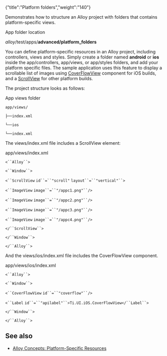 {"title":"Platform folders","weight":"140"}

Demonstrates how to structure an Alloy project with folders that contains platform-specific views.

App folder location

_alloy_/test/apps/**advanced/platform\_folders**

You can define platform-specific resources in an Alloy project, including controllers, views and styles. Simply create a folder named **android** or **ios** inside the app/controllers, app/views, or app/styles folders, and add your platform specific files. The sample application uses this feature to display a scrollable list of images using [CoverFlowView](#!/api/Titanium.UI.iOS.CoverFlowView) component for iOS builds, and a [ScrollView](#!/api/Titanium.UI.ScrollView) for other platform builds.

The project structure looks as follows:

App views folder

`app/views/`

`├──index.xml`

`└──ios`

`└──index.xml`

The views/index.xml file includes a ScrollView element:

app/views/index.xml

`<``Alloy``>`

`<``Window``>`

`<``ScrollView`  `id``=``"scroll"`  `layout``=``"vertical"``>`

`<``ImageView`  `image``=``"/appc1.png"``/>`

`<``ImageView`  `image``=``"/appc2.png"``/>`

`<``ImageView`  `image``=``"/appc3.png"``/>`

`<``ImageView`  `image``=``"/appc4.png"``/>`

`</``ScrollView``>`

`</``Window``>`

`</``Alloy``>`

And the views/ios/index.xml file includes the CoverFlowView component.

app/views/ios/index.xml

`<``Alloy``>`

`<``Window``>`

`<``CoverFlowView`  `id``=``"coverflow"``/>`

`<``Label`  `id``=``"apilabel"``>Ti.UI.iOS.CoverFlowView</``Label``>`

`</``Window``>`

`</``Alloy``>`

## See also

* [Alloy Concepts: Platform-Specific Resources](/docs/appc/Alloy_Framework/Alloy_Guide/Alloy_Concepts/#platform-specific-resources)
